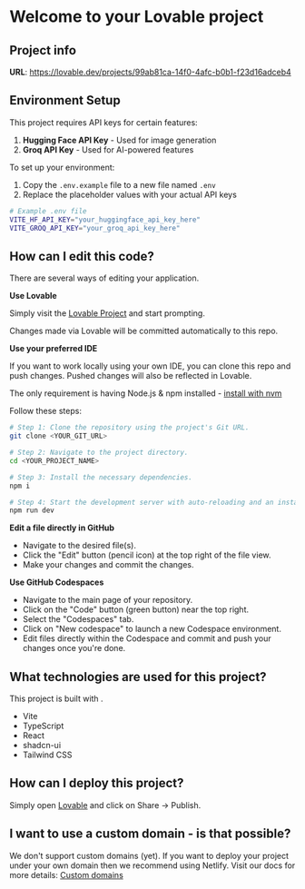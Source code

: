 # Welcome to your Lovable project

## Project info

**URL**: https://lovable.dev/projects/99ab81ca-14f0-4afc-b0b1-f23d16adceb4

## Environment Setup

This project requires API keys for certain features:

1. **Hugging Face API Key** - Used for image generation
2. **Groq API Key** - Used for AI-powered features

To set up your environment:

1. Copy the `.env.example` file to a new file named `.env`
2. Replace the placeholder values with your actual API keys

```sh
# Example .env file
VITE_HF_API_KEY="your_huggingface_api_key_here"
VITE_GROQ_API_KEY="your_groq_api_key_here"
```

## How can I edit this code?

There are several ways of editing your application.

**Use Lovable**

Simply visit the [Lovable Project](https://lovable.dev/projects/99ab81ca-14f0-4afc-b0b1-f23d16adceb4) and start prompting.

Changes made via Lovable will be committed automatically to this repo.

**Use your preferred IDE**

If you want to work locally using your own IDE, you can clone this repo and push changes. Pushed changes will also be reflected in Lovable.

The only requirement is having Node.js & npm installed - [install with nvm](https://github.com/nvm-sh/nvm#installing-and-updating)

Follow these steps:

```sh
# Step 1: Clone the repository using the project's Git URL.
git clone <YOUR_GIT_URL>

# Step 2: Navigate to the project directory.
cd <YOUR_PROJECT_NAME>

# Step 3: Install the necessary dependencies.
npm i

# Step 4: Start the development server with auto-reloading and an instant preview.
npm run dev
```

**Edit a file directly in GitHub**

- Navigate to the desired file(s).
- Click the "Edit" button (pencil icon) at the top right of the file view.
- Make your changes and commit the changes.

**Use GitHub Codespaces**

- Navigate to the main page of your repository.
- Click on the "Code" button (green button) near the top right.
- Select the "Codespaces" tab.
- Click on "New codespace" to launch a new Codespace environment.
- Edit files directly within the Codespace and commit and push your changes once you're done.

## What technologies are used for this project?

This project is built with .

- Vite
- TypeScript
- React
- shadcn-ui
- Tailwind CSS

## How can I deploy this project?

Simply open [Lovable](https://lovable.dev/projects/99ab81ca-14f0-4afc-b0b1-f23d16adceb4) and click on Share -> Publish.

## I want to use a custom domain - is that possible?

We don't support custom domains (yet). If you want to deploy your project under your own domain then we recommend using Netlify. Visit our docs for more details: [Custom domains](https://docs.lovable.dev/tips-tricks/custom-domain/)
